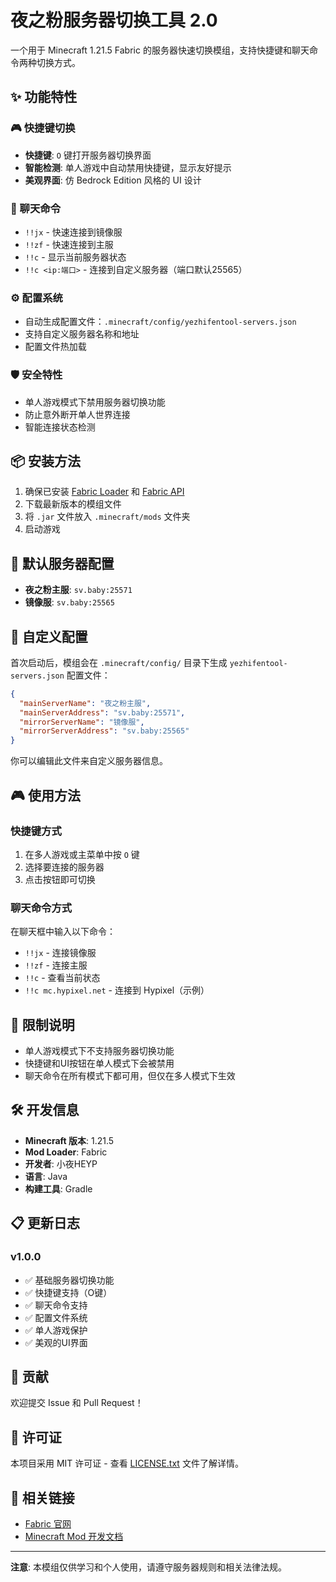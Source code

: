 # 夜之粉服务器切换工具 2.0

一个用于 Minecraft 1.21.5 Fabric 的服务器快速切换模组，支持快捷键和聊天命令两种切换方式。

## ✨ 功能特性

### 🎮 快捷键切换
- **快捷键**: `O` 键打开服务器切换界面
- **智能检测**: 单人游戏中自动禁用快捷键，显示友好提示
- **美观界面**: 仿 Bedrock Edition 风格的 UI 设计

### 💬 聊天命令
- `!!jx` - 快速连接到镜像服
- `!!zf` - 快速连接到主服
- `!!c` - 显示当前服务器状态
- `!!c <ip:端口>` - 连接到自定义服务器（端口默认25565）

### ⚙️ 配置系统
- 自动生成配置文件：`.minecraft/config/yezhifentool-servers.json`
- 支持自定义服务器名称和地址
- 配置文件热加载

### 🛡️ 安全特性
- 单人游戏模式下禁用服务器切换功能
- 防止意外断开单人世界连接
- 智能连接状态检测

## 📦 安装方法

1. 确保已安装 [Fabric Loader](https://fabricmc.net/use/installer/) 和 [Fabric API](https://modrinth.com/mod/fabric-api)
2. 下载最新版本的模组文件
3. 将 `.jar` 文件放入 `.minecraft/mods` 文件夹
4. 启动游戏

## 🎯 默认服务器配置

- **夜之粉主服**: `sv.baby:25571`
- **镜像服**: `sv.baby:25565`

## 🔧 自定义配置

首次启动后，模组会在 `.minecraft/config/` 目录下生成 `yezhifentool-servers.json` 配置文件：

```json
{
  "mainServerName": "夜之粉主服",
  "mainServerAddress": "sv.baby:25571",
  "mirrorServerName": "镜像服",
  "mirrorServerAddress": "sv.baby:25565"
}
```

你可以编辑此文件来自定义服务器信息。

## 🎮 使用方法

### 快捷键方式
1. 在多人游戏或主菜单中按 `O` 键
2. 选择要连接的服务器
3. 点击按钮即可切换

### 聊天命令方式
在聊天框中输入以下命令：
- `!!jx` - 连接镜像服
- `!!zf` - 连接主服
- `!!c` - 查看当前状态
- `!!c mc.hypixel.net` - 连接到 Hypixel（示例）

## 🚫 限制说明

- 单人游戏模式下不支持服务器切换功能
- 快捷键和UI按钮在单人模式下会被禁用
- 聊天命令在所有模式下都可用，但仅在多人模式下生效

## 🛠️ 开发信息

- **Minecraft 版本**: 1.21.5
- **Mod Loader**: Fabric
- **开发者**: 小夜HEYP
- **语言**: Java
- **构建工具**: Gradle

## 📋 更新日志

### v1.0.0
- ✅ 基础服务器切换功能
- ✅ 快捷键支持（O键）
- ✅ 聊天命令支持
- ✅ 配置文件系统
- ✅ 单人游戏保护
- ✅ 美观的UI界面

## 🤝 贡献

欢迎提交 Issue 和 Pull Request！

## 📄 许可证

本项目采用 MIT 许可证 - 查看 [LICENSE.txt](LICENSE.txt) 文件了解详情。

## 🔗 相关链接

- [Fabric 官网](https://fabricmc.net/)
- [Minecraft Mod 开发文档](https://fabricmc.net/wiki/)

---

**注意**: 本模组仅供学习和个人使用，请遵守服务器规则和相关法律法规。
